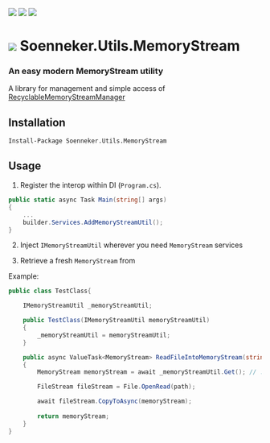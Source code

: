 [![](https://img.shields.io/nuget/v/Soenneker.Utils.MemoryStream.svg?style=for-the-badge)](https://www.nuget.org/packages/Soenneker.Utils.MemoryStream/)
[![](https://img.shields.io/github/actions/workflow/status/soenneker/soenneker.utils.memorystream/publish-package.yml?style=for-the-badge)](https://github.com/soenneker/soenneker.utils.memorystream/actions/workflows/publish-package.yml)
[![](https://img.shields.io/nuget/dt/Soenneker.Utils.MemoryStream.svg?style=for-the-badge)](https://www.nuget.org/packages/Soenneker.Utils.MemoryStream/)

# ![](https://user-images.githubusercontent.com/4441470/224455560-91ed3ee7-f510-4041-a8d2-3fc093025112.png) Soenneker.Utils.MemoryStream
### An easy modern MemoryStream utility

A library for management and simple access of [RecyclableMemoryStreamManager](https://github.com/microsoft/Microsoft.IO.RecyclableMemoryStream)

## Installation

```
Install-Package Soenneker.Utils.MemoryStream
```

## Usage

1. Register the interop within DI (`Program.cs`).

```csharp
public static async Task Main(string[] args)
{
    ...
    builder.Services.AddMemoryStreamUtil();
}
```

2. Inject `IMemoryStreamUtil` wherever you need `MemoryStream` services

3. Retrieve a fresh `MemoryStream` from 

Example:

```csharp
public class TestClass{

    IMemoryStreamUtil _memoryStreamUtil;

    public TestClass(IMemoryStreamUtil memoryStreamUtil)
    {
        _memoryStreamUtil = memoryStreamUtil;
    }

    public async ValueTask<MemoryStream> ReadFileIntoMemoryStream(string path)
    {
        MemoryStream memoryStream = await _memoryStreamUtil.Get(); // .GetSync() is also available

        FileStream fileStream = File.OpenRead(path);

        await fileStream.CopyToAsync(memoryStream);
    
        return memoryStream;
    }
}
```